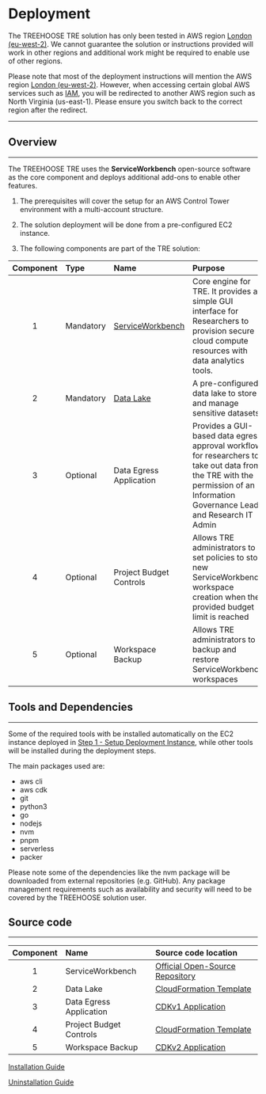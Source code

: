 # Deployment

The TREEHOOSE TRE solution has only been tested in AWS region [London (eu-west-2)](https://eu-west-2.console.aws.amazon.com/).
We cannot guarantee the solution or instructions provided will work in other regions and additional work might be required to enable use of other regions.

Please note that most of the deployment instructions will mention the AWS region [London (eu-west-2)](https://eu-west-2.console.aws.amazon.com/).
However, when accessing certain global AWS services such as [IAM](https://us-east-1.console.aws.amazon.com/iamv2/home?region=us-east-1#/home),
you will be redirected to another AWS region such as North Virginia (us-east-1).
Please ensure you switch back to the correct region after the redirect.

---

## Overview

---

The TREEHOOSE TRE uses the **ServiceWorkbench** open-source software as the core component and deploys additional add-ons to enable other features.

1) The prerequisites will cover the setup for an AWS Control Tower environment with a multi-account structure.

2) The solution deployment will be done from a pre-configured EC2 instance.

3) The following components are part of the TRE solution:

| Component | Type    | Name                     | Purpose                            |
|:---------:|:--------|:-------------------------|:-----------------------------------|
| 1         | Mandatory | [ServiceWorkbench](https://aws.amazon.com/government-education/research-and-technical-computing/service-workbench/)  | Core engine for TRE. It provides a simple GUI interface for Researchers to provision secure cloud compute resources with data analytics tools. |
| 2         | Mandatory | [Data Lake](https://aws.amazon.com/lake-formation) | A pre-configured data lake to store and manage sensitive datasets. |
| 3         | Optional  | Data Egress Application | Provides a GUI-based data egress approval workflow for researchers to take out data from the TRE with the permission of an Information Governance Lead and Research IT Admin |
| 4         | Optional  | Project Budget Controls | Allows TRE administrators to set policies to stop new ServiceWorkbench workspace creation when the provided budget limit is reached |
| 5         | Optional  | Workspace Backup | Allows TRE administrators to backup and restore ServiceWorkbench workspaces |

## Tools and Dependencies

---

Some of the required tools with be installed automatically on the EC2 instance deployed in [Step 1 - Setup Deployment Instance](./Step1-SetupDeploymentInstance.md),
while other tools will be installed during the deployment steps.

The main packages used are:

- aws cli
- aws cdk
- git
- python3
- go
- nodejs
- nvm
- pnpm
- serverless
- packer

Please note some of the dependencies like the nvm package will be downloaded from external repositories (e.g. GitHub).
Any package management requirements such as availability and security will need to be covered by the TREEHOOSE solution user.

## Source code

---

| Component |Name                     | Source code location  |
|:---------:|:------------------------|:-----------------------------------|
| 1         | ServiceWorkbench | [Official Open-Source Repository](https://github.com/awslabs/service-workbench-on-aws/releases/tag/v5.1.1) |
| 2         | Data Lake | [CloudFormation Template](../../src/data_lake/DataLake-Cfn.yaml) |
| 3         | Data Egress Application | [CDKv1 Application](./) |
| 4         | Project Budget Controls | [CloudFormation Template](../../src/components/ProjectBudgetControl-Cfn.yaml) |
| 5         | Workspace Backup | [CDKv2 Application](./) |

[Installation Guide](./INSTALLATION.md)

[Uninstallation Guide](./UNINSTALLATION.md)
